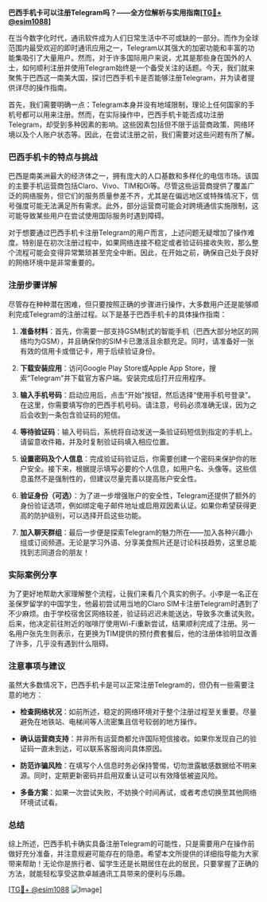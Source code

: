 **巴西手机卡可以注册Telegram吗？——全方位解析与实用指南[[TG💪+ @esim1088](https://t.me/s/esim1088)]**

在当今数字化时代，通讯软件成为人们日常生活中不可或缺的一部分。而作为全球范围内最受欢迎的即时通讯应用之一，Telegram以其强大的加密功能和丰富的功能集吸引了大量用户。然而，对于许多国际用户来说，尤其是那些身在国外的人士，如何顺利注册并使用Telegram始终是一个备受关注的话题。今天，我们就来聚焦于巴西这一南美大国，探讨巴西手机卡是否能够注册Telegram，并为读者提供详尽的操作指南。

首先，我们需要明确一点：Telegram本身并没有地域限制，理论上任何国家的手机号都可以用来注册。然而，在实际操作中，巴西手机卡能否成功注册Telegram，却受到多种因素的影响。这些因素包括但不限于运营商政策、网络环境以及个人账户状态等。因此，在尝试注册之前，我们需要对这些问题有所了解。

### 巴西手机卡的特点与挑战

巴西是南美洲最大的经济体之一，拥有庞大的人口基数和多样化的电信市场。该国的主要手机运营商包括Claro、Vivo、TIM和Oi等。尽管这些运营商提供了覆盖广泛的网络服务，但它们的服务质量参差不齐，尤其是在偏远地区或特殊情况下，信号强度可能无法满足所有需求。此外，部分运营商可能会对跨境通信实施限制，这可能导致某些用户在尝试使用国际服务时遇到障碍。

对于想要通过巴西手机卡注册Telegram的用户而言，上述问题无疑增加了操作难度。特别是在初次注册过程中，如果网络连接不稳定或者验证码接收失败，那么整个流程可能会变得异常繁琐甚至完全中断。因此，在开始之前，确保自己处于良好的网络环境中是非常重要的。

### 注册步骤详解

尽管存在种种潜在困难，但只要按照正确的步骤进行操作，大多数用户还是能够顺利完成Telegram的注册过程。以下是基于巴西手机卡的具体操作指南：

1. **准备材料**：首先，你需要一部支持GSM制式的智能手机（巴西大部分地区的网络均为GSM），并且确保你的SIM卡已激活且余额充足。同时，请准备好一张有效的信用卡或借记卡，用于后续验证身份。

2. **下载安装应用**：访问Google Play Store或Apple App Store，搜索“Telegram”并下载官方客户端。安装完成后打开应用程序。

3. **输入手机号码**：启动应用后，点击“开始”按钮，然后选择“使用手机号登录”。在这里，你需要填写你的巴西手机号码。请注意，号码必须准确无误，因为之后会收到一条包含验证码的短信。

4. **等待验证码**：输入号码后，系统将自动发送一条验证码短信到指定的手机上。请留意收件箱，并及时复制验证码填入相应位置。

5. **设置密码及个人信息**：完成验证码验证后，你需要创建一个密码来保护你的账户安全。接下来，根据提示填写必要的个人信息，如用户名、头像等。这些信息虽然不是强制性的，但建议尽量完善以提高账户安全性。

6. **验证身份（可选）**：为了进一步增强账户的安全性，Telegram还提供了额外的身份验证选项，例如绑定电子邮件地址或启用双因素认证。如果你希望获得更高的防护级别，可以选择开启这些功能。

7. **加入聊天群组**：最后一步便是探索Telegram的魅力所在——加入各种兴趣小组或订阅频道。无论是学习外语、分享美食照片还是讨论科技趋势，这里总能找到志同道合的朋友！

### 实际案例分享

为了更好地帮助大家理解整个流程，让我们来看几个真实的例子。小李是一名正在圣保罗留学的中国学生，他最初尝试用当地的Claro SIM卡注册Telegram时遇到了不少麻烦。由于学校宿舍区网络较差，验证码迟迟未能送达，导致多次重试失败。后来，他决定前往附近的咖啡厅使用Wi-Fi重新尝试，结果顺利完成了注册。另一名用户张先生则表示，在更换为TIM提供的预付费套餐后，他的注册体验明显改善了许多，几乎没有遇到什么阻碍。

### 注意事项与建议

虽然大多数情况下，巴西手机卡是可以正常注册Telegram的，但仍有一些需要注意的地方：

- **检查网络状况**：如前所述，稳定的网络环境对于整个注册过程至关重要。尽量避免在地铁站、电梯间等人流密集且信号较弱的地方操作。
  
- **确认运营商支持**：并非所有运营商都允许国际短信接收。如果你发现自己的验证码一直未到达，可以联系客服询问具体原因。

- **防范诈骗风险**：在填写个人信息时务必保持警惕，切勿泄露敏感数据给不明来源。同时，定期更新密码并启用双重认证可以有效降低被盗风险。

- **多备方案**：如果一次尝试失败，不妨换个时间再试，或者考虑切换至其他网络环境试试看。

### 总结

综上所述，巴西手机卡确实具备注册Telegram的可能性，只是需要用户在操作前做好充分准备，并注意规避可能存在的隐患。希望本文所提供的详细指导能为大家带来帮助！无论你是旅行者、留学生还是长期居住在此的居民，只要掌握了正确的方法，就能轻松享受这款卓越通讯工具带来的便利与乐趣。

[[TG💪+ @esim1088](https://t.me/s/esim1088) ![Image](https://i.postimg.cc/4NQfJmqS/Snipaste-2025-05-13-00-14-12.png)]